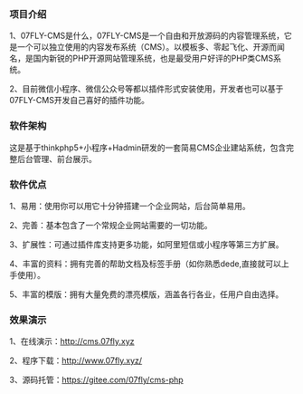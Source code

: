 ### 项目介绍

1、07FLY-CMS是什么，07FLY-CMS是一个自由和开放源码的内容管理系统，它是一个可以独立使用的内容发布系统（CMS）。以模板多、零起飞化、开源而闻名，是国内新锐的PHP开源网站管理系统，也是最受用户好评的PHP类CMS系统。

2、目前微信小程序、微信公众号等都以插件形式安装使用，开发者也可以基于07FLY-CMS开发自己喜好的插件功能。

### 软件架构

这是基于thinkphp5+小程序+Hadmin研发的一套简易CMS企业建站系统，包含完整后台管理、前台展示。

### 软件优点

1、易用：使用你可以用它十分钟搭建一个企业网站，后台简单易用。

2、完善：基本包含了一个常规企业网站需要的一切功能。

3、扩展性：可通过插件库支持更多功能，如阿里短信或小程序等第三方扩展。

4、丰富的资料：拥有完善的帮助文档及标签手册（如你熟悉dede,直接就可以上手使用）。

5、丰富的模版：拥有大量免费的漂亮模版，涵盖各行各业，任用户自由选择。


### 效果演示

1、在线演示：http://cms.07fly.xyz

2、程序下载：http://www.07fly.xyz/

3、源码托管：https://gitee.com/07fly/cms-php

